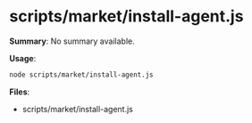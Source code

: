 # scripts/market/install-agent.js

**Summary**: No summary available.

**Usage**:

```bash
node scripts/market/install-agent.js
```

**Files**:
- scripts/market/install-agent.js
